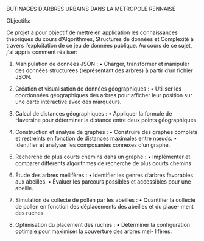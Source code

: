 BUTINAGES D'ARBRES URBAINS DANS LA METROPOLE RENNAISE


Objectifs:

Ce projet a pour objectif de mettre en application les connaissances théoriques du cours d’Algorithmes, Structures de données 
et Complexité à travers l’exploitation de ce jeu de données publique.
Au cours de ce sujet, j'ai appris comment réaliser:

1. Manipulation de données JSON :
• Charger, transformer et manipuler des données structurées (représentant des arbres)
à partir d’un fichier JSON.

2. Création et visualisation de données géographiques :
• Utiliser les coordonnées géographiques des arbres pour afficher leur position sur une
carte interactive avec des marqueurs.

3. Calcul de distances géographiques :
• Appliquer la formule de Haversine pour déterminer la distance entre deux points
géographiques.

4. Construction et analyse de graphes :
• Construire des graphes complets et restreints en fonction de distances maximales
entre nœuds.
• Identifier et analyser les composantes connexes d’un graphe.

5. Recherche de plus courts chemins dans un graphe :
• Implémenter et comparer différents algorithmes de recherche de plus courts chemins

6. Étude des arbres mellifères :
• Identifier les genres d’arbres favorables aux abeilles.
• Évaluer les parcours possibles et accessibles pour une abeille.

7. Simulation de collecte de pollen par les abeilles :
• Quantifier la collecte de pollen en fonction des déplacements des abeilles et du place-
ment des ruches.

8. Optimisation du placement des ruches :
• Déterminer la configuration optimale pour maximiser la couverture des arbres mel-
lifères.
